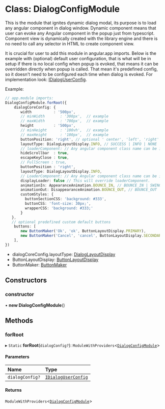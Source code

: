 # Class: DialogConfigModule

This is the module that ignites dynamic dialog modal, its purpose is to load any angular component in
dialog window. Dynamic component means that user can evoke any Angular component in the popup just from typescript. Component view
is dynamically created with the library engine and there is no need to call any selector in HTML to create component view.

It is crucial for user to add this module in angular.app imports.
Below is the example with (optional) default user configuration, that is what will be in setup if there is no
local config when popup is evoked, that means it can be overridden directly when popup is called.
That mean it's predefined config, so it doesn't need to be configured each time when dialog is evoked.
For implementation look: [IDialogUserConfig](#/documentation/Interface-IDialogUserConfig).

Example:
```typescript
// app.module imports:
DialogConfigModule.forRoot({
    dialogCoreConfig: {
       width          : '500px',
       // minWidth       : '300px',  // example
       // maxWidth       : '700px',  // example
       height         : '500px',
       // minHeight      : '100vh',  // example
       // maxHeight      : '100px',  // example
       buttonPosition: 'right', // optional ' center', 'left', 'right'
       layoutType: DialogLayoutDisplay.INFO, // SUCCESS | INFO | NONE | DANGER | WARNING
       // loaderComponent: // Any angular component class name can be included as a loader.
       hideScrollbar  : true,
       escapeKeyClose : true,
       // FullScreen : true,
       buttonPosition : 'right',
       layoutType: DialogLayoutDisplay.INFO,
       // LoaderComponent: // Any Angular component class name can be included as a loader.
       displayLoader: false // This will override loaderComponent.
       animationIn: AppearanceAnimation.BOUNCE_IN, // BOUNCE_IN | SWING | ZOOM_IN | ZOOM_IN_ROTATE | ELASTIC | JELLO | FADE_IN | SLIDE_IN_UP | SLIDE_IN_DOWN | SLIDE_IN_LEFT | SLIDE_IN_RIGHT | NONE
       animationOut: DisappearanceAnimation.BOUNCE_OUT, // BOUNCE_OUT | ZOOM_OUT | ZOOM_OUT_WIND | ZOOM_OUT_ROTATE | FLIP_OUT | SLIDE_OUT_UP | SLIDE_OUT_DOWN | SLIDE_OUT_LEFT | SLIDE_OUT_RIGHT | NONE
       customStyles: {
         buttonSectionCSS: 'background: #333',
         buttonCSS: 'font-size: 30px;',
         wrapperCSS: 'background: #333;'
       }
   },
   // optional predefined custom default buttons
    buttons: [
       new ButtonMaker('Ok', 'ok', ButtonLayoutDisplay.PRIMARY),
       new ButtonMaker('Cancel', 'cancel', ButtonLayoutDisplay.SECONDARY)
    ],
})
```
* dialogCoreConfig.layoutType: [DialogLayoutDisplay](#/documentation/Enum-DialogLayoutDisplay)
* ButtonLayoutDisplay: [ButtonLayoutDisplay](#/documentation/Enum-ButtonLayoutDisplay)
* ButtonMaker: [ButtonMaker](#/documentation/Class-ButtonMaker)

## Constructors

### constructor

• **new DialogConfigModule**()

## Methods

### forRoot

▸ `Static` **forRoot**(`dialogConfig?`): `ModuleWithProviders`<[`DialogConfigModule`](#/documentation/Class-DialogConfigModule)\>

#### Parameters

| Name | Type |
| :------ | :------ |
| `dialogConfig?` | [`IDialogUserConfig`](#/documentation/Interface-IDialogUserConfig) |

#### Returns

`ModuleWithProviders`<[`DialogConfigModule`](#/documentation/Class-DialogConfigModule)\>
